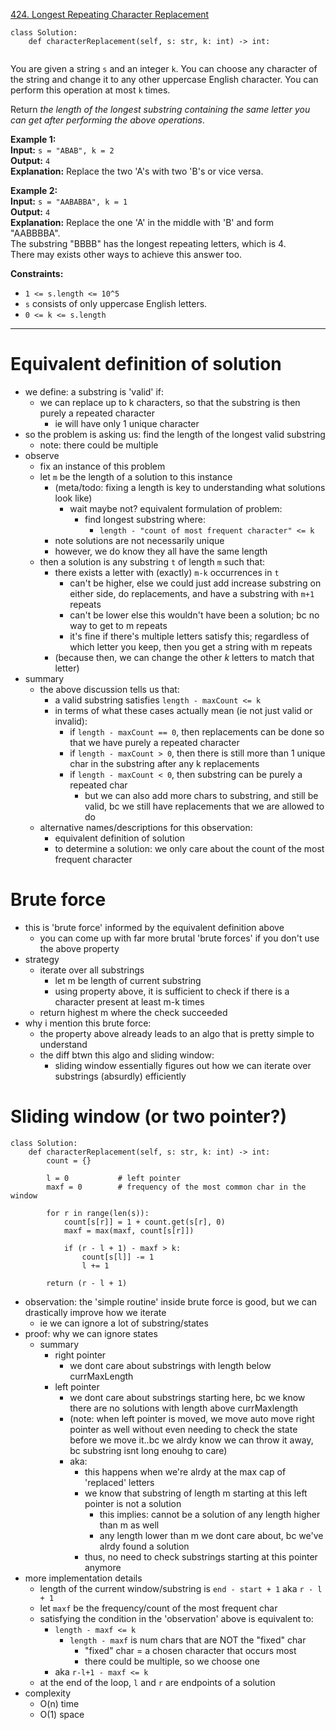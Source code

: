 [424. Longest Repeating Character Replacement](https://leetcode.com/problems/longest-repeating-character-replacement/)

```
class Solution:
    def characterReplacement(self, s: str, k: int) -> int:
        
```

You are given a string `s` and an integer `k`. You can choose any character of the string and change it to any other uppercase English character. You can perform this operation at most `k` times.

Return _the length of the longest substring containing the same letter you can get after performing the above operations_.

**Example 1:**  
**Input:** `s = "ABAB", k = 2`  
**Output:** `4`  
**Explanation:** Replace the two 'A's with two 'B's or vice versa.  

**Example 2:**  
**Input:** `s = "AABABBA", k = 1`  
**Output:** `4`  
**Explanation:** Replace the one 'A' in the middle with 'B' and form "AABBBBA".  
The substring "BBBB" has the longest repeating letters, which is 4.  
There may exists other ways to achieve this answer too.  

**Constraints:**
- `1 <= s.length <= 10^5`
- `s` consists of only uppercase English letters.
- `0 <= k <= s.length`

---

# Equivalent definition of solution
- we define: a substring is 'valid' if:
	- we can replace up to k characters, so that the substring is then purely a repeated character
		- ie will have only 1 unique character
- so the problem is asking us: find the length of the longest valid substring
	- note: there could be multiple
- observe
	- fix an instance of this problem
	- let `m` be the length of a solution to this instance
		- (meta/todo: fixing a length is key to understanding what solutions look like)
			- wait maybe not? equivalent formulation of problem:
				- find longest substring where:
					- `length - "count of most frequent character" <= k`
		- note solutions are not necessarily unique
		- however, we do know they all have the same length
	- then a solution is any substring `t` of length `m` such that:
		- there exists a letter with (exactly) `m-k` occurrences in `t`
			- can't be higher, else we could just add increase substring on either side, do replacements, and have a substring with `m+1` repeats
			- can't be lower else this wouldn't have been a solution; bc no way to get to m repeats
			- it's fine if there's multiple letters satisfy this; regardless of which letter you keep, then you get a string with m repeats
		- (because then, we can change the other $k$ letters to match that letter)
- summary
	- the above discussion tells us that:
		- a valid substring satisfies `length - maxCount <= k`
		- in terms of what these cases actually mean (ie not just valid or invalid):
			- if `length - maxCount == 0`, then replacements can be done so that we have purely a repeated character
			- if `length - maxCount > 0`, then there is still more than 1 unique char in the substring after any k replacements
			- if `length - maxCount < 0`, then substring can be purely a repeated char
				- but we can also add more chars to substring, and still be valid, bc we still have replacements that we are allowed to do
	- alternative names/descriptions for this observation:
		- equivalent definition of solution
		- to determine a solution: we only care about the count of the most frequent character


# Brute force
- this is 'brute force' informed by the equivalent definition above
	- you can come up with far more brutal 'brute forces' if you don't use the above property
- strategy
	- iterate over all substrings
		- let m be length of current substring
		- using property above, it is sufficient to check if there is a character present at least m-k times
	- return highest m where the check succeeded
- why i mention this brute force:
	- the property above already leads to an algo that is pretty simple to understand
	- the diff btwn this algo and sliding window:
		- sliding window essentially figures out how we can iterate over substrings (absurdly) efficiently

# Sliding window (or two pointer?)
```
class Solution:
    def characterReplacement(self, s: str, k: int) -> int:
        count = {}
	    
        l = 0			# left pointer
        maxf = 0		# frequency of the most common char in the window
        
        for r in range(len(s)):
            count[s[r]] = 1 + count.get(s[r], 0)
            maxf = max(maxf, count[s[r]])	

            if (r - l + 1) - maxf > k:
                count[s[l]] -= 1
                l += 1

        return (r - l + 1)
```

- observation: the 'simple routine' inside brute force is good, but we can drastically improve how we iterate
	- ie we can ignore a lot of substring/states
- proof: why we can ignore states
	- summary
		- right pointer
			- we dont care about substrings with length below currMaxLength
		- left pointer
			- we dont care about substrings starting here, bc we know there are no solutions with length above currMaxlength
			- (note: when left pointer is moved, we move auto move right pointer as well without even needing to check the state before we move it..bc we alrdy know we can throw it away, bc substring isnt long enouhg to care)
			- aka:
				- this happens when we're alrdy at the max cap of 'replaced' letters
				- we know that substring of length m starting at this left pointer is not a solution
					- this implies: cannot be a solution of any length higher than m as well
					- any length lower than m we dont care about, bc we've alrdy found a solution
				- thus, no need to check substrings starting at this pointer anymore
- more implementation details
	- length of the current window/substring is `end - start + 1` aka `r - l + 1`
	- let `maxf` be the frequency/count of the most frequent char
	- satisfying the condition in the 'observation' above is equivalent to:
		- `length - maxf <= k`
			- `length - maxf` is num chars that are NOT the "fixed" char
				- "fixed" char = a chosen character that occurs most
				- there could be multiple, so we choose one
		- aka `r-l+1 - maxf <= k`
	- at the end of the loop, `l` and `r` are endpoints of a solution
- complexity
	- O(n) time
	- O(1) space

